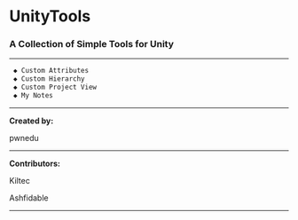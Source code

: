 # UnityTools #

### A Collection of Simple Tools for Unity ###

---

```txt
 ◆ Custom Attributes
 ◆ Custom Hierarchy
 ◆ Custom Project View
 ◆ My Notes
```

---

**Created by:**

pwnedu

---

**Contributors:**

Kiltec

Ashfidable

---
